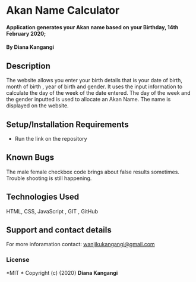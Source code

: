 # Akan Name Calculator
#### Application generates your Akan name based on your Birthday, 14th February 2020;
#### By **Diana Kangangi**
## Description
The website allows you enter your birth details that is your date of birth, month of birth , year of birth and gender. It uses the input information to calculate the day of the week of the date entered. The day of the week and the gender inputted is used to allocate an Akan Name. The name is displayed on the website.
## Setup/Installation Requirements
* Run the link on the repository 
## Known Bugs
The male female checkbox code brings about false results sometimes. Trouble shooting is still happening.
## Technologies Used
HTML, CSS, JavaScript , GIT , GitHub
## Support and contact details
For more inforamation contact: wanjikukangangi@gmail.com
### License
*MIT *
Copyright (c) {2020} **Diana Kangangi**
  
